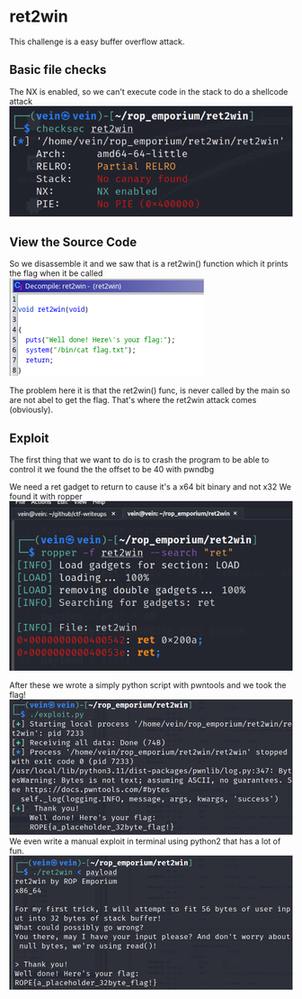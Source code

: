 # ret2win 

This challenge is a easy buffer overflow attack.

## Basic file checks
The NX is enabled, so we can't execute code in the stack to do a shellcode attack 
![Alt Text](checksec.png)

## View the Source Code
So we disassemble it and we saw that is a ret2win() function
which it prints the flag when it be called
![Alt Text](ret2win_func.png)

The problem here it is that the ret2win() func, is never called by the main
so are not abel to get the flag. That's where the ret2win attack comes (obviously).

## Exploit
The first thing that we want to do is to crash the program to be able to control it
we found the the offset to be 40 with pwndbg

We need a ret gadget to return to cause it's a x64 bit binary and not x32 
We found it with ropper
![Alt Text](ret_gadget.png)

After these we wrote a simply python script with pwntools and we took the flag!
![Alt Text](successful_pwntools_exploit.png)
We even write a manual exploit in terminal using python2 that has a lot of fun.
![Alt Text](successful_manualexploit.png)





